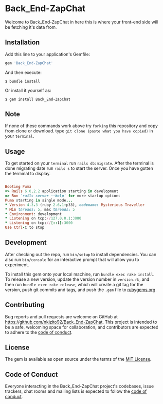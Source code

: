 # Back_End-ZapChat

Welcome to Back_End-ZapChat in here this is where your front-end side will be fetching it's data from.  

## Installation

Add this line to your application's Gemfile:

```ruby
gem 'Back_End-ZapChat'
```

And then execute:

    $ bundle install

Or install it yourself as:

    $ gem install Back_End-ZapChat

## Note  
 If none of these commands work above try `forking` this repository and copy from clone or download.
 type `git clone (paste what you have copied)` in your `terminal`.


## Usage

To get started on your `terminal` run `rails db:migrate`.
After the terminal is done migrating date run `rails s` to start the server.
Once you have gotten the terminal to display. 
```ruby

Booting Puma
=> Rails 6.0.2.2 application starting in development 
=> Run `rails server --help` for more startup options
Puma starting in single mode...
* Version 4.3.3 (ruby 2.6.1-p33), codename: Mysterious Traveller
* Min threads: 5, max threads: 5
* Environment: development
* Listening on tcp://127.0.0.1:3000
* Listening on tcp://[::1]:3000
Use Ctrl-C to stop


```


## Development

After checking out the repo, run `bin/setup` to install dependencies. You can also run `bin/console` for an interactive prompt that will allow you to experiment.

To install this gem onto your local machine, run `bundle exec rake install`. To release a new version, update the version number in `version.rb`, and then run `bundle exec rake release`, which will create a git tag for the version, push git commits and tags, and push the `.gem` file to [rubygems.org](https://rubygems.org).

## Contributing

Bug reports and pull requests are welcome on GitHub at https://github.com/nkizito92/Back_End-ZapChat. This project is intended to be a safe, welcoming space for collaboration, and contributors are expected to adhere to the [code of conduct](https://github.com/nkizito92/Back_End-ZapChat/blob/master/CODE_OF_CONDUCT.md).


## License

The gem is available as open source under the terms of the [MIT License](https://opensource.org/licenses/MIT).

## Code of Conduct

Everyone interacting in the Back_End-ZapChat project's codebases, issue trackers, chat rooms and mailing lists is expected to follow the [code of conduct](https://github.com/nkizito92/Back_End-ZapChat/blob/master/CODE_OF_CONDUCT.md).

